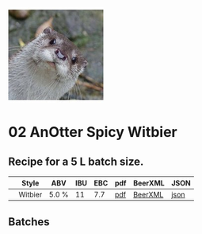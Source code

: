 ![logo](./02_AnOtter_Spicy_Witbier.jpeg)

# 02 AnOtter Spicy Witbier

## Recipe for a 5 L batch size.

|    | Style   | ABV   | IBU | EBC | pdf                                     | BeerXML                                      | JSON                                       |
|----|---------|-------|-----|-----|-----------------------------------------|----------------------------------------------|--------------------------------------------|
|    | Witbier | 5.0 % | 11  | 7.7 |[pdf](./02_AnOtter_Spicy_Witbier.pdf)    | [BeerXML](./02_AnOtter_Spicy_Witbier.xml)    | [json](./02_AnOtter_Spicy_Witbier.json)    |

## Batches

